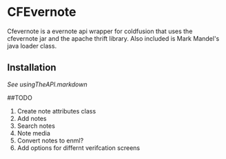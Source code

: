 # CFEvernote

Cfevernote is a evernote api wrapper for coldfusion that uses the cfevernote jar and the apache thrift library.  Also included is Mark Mandel's java loader class.

## Installation
_See usingTheAPI.markdown_

##TODO
1. Create note attributes class
2. Add notes
3. Search notes
4. Note media
5. Convert notes to enml?
6. Add options for differnt verifcation screens